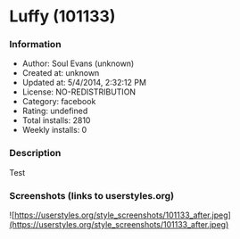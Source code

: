 # Luffy (101133)

### Information
- Author: Soul Evans (unknown)
- Created at: unknown
- Updated at: 5/4/2014, 2:32:12 PM
- License: NO-REDISTRIBUTION
- Category: facebook
- Rating: undefined
- Total installs: 2810
- Weekly installs: 0


### Description
Test


### Screenshots (links to userstyles.org)
![https://userstyles.org/style_screenshots/101133_after.jpeg](https://userstyles.org/style_screenshots/101133_after.jpeg)


